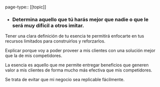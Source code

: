 page-type:: [[topic]]
- ### Determina aquello que tú harás mejor que nadie o que le será muy difícil a otros imitar.

Tener una clara definición de tu esencia te permitirá enfocarte en tus recursos limitados para construirlos y reforzarlos.

Explicar porque voy a poder proveer a mis clientes con una solución mejor que la de mis competidores.

La esencia es aquello que me permite entregar beneficios que generen valor a mis clientes de forma mucho más efectiva que mis competidores.

Se trata de evitar que mi negocio sea replicable fácilmente.


